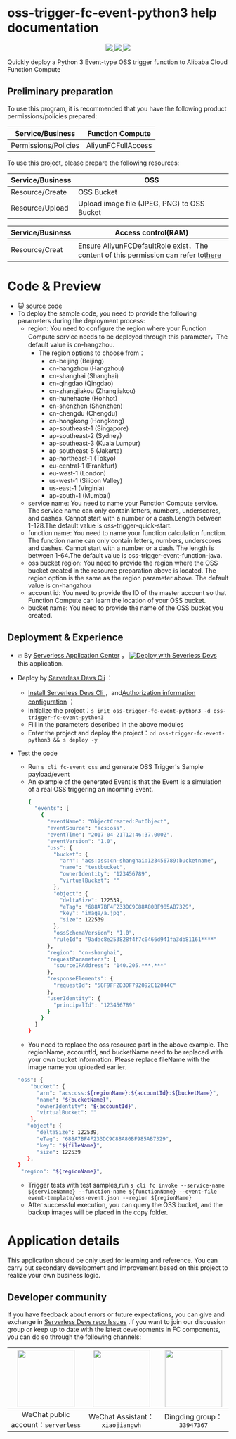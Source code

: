 # oss-trigger-fc-event-python3 help documentation

<p align="center" class="flex justify-center">
    <a href="https://www.serverless-devs.com" class="ml-1">
    <img src="http://editor.devsapp.cn/icon?package=oss-trigger-fc-event-python3&type=packageType">
  </a>
  <a href="http://www.devsapp.cn/details.html?name=oss-trigger-fc-event-python3" class="ml-1">
    <img src="http://editor.devsapp.cn/icon?package=oss-trigger-fc-event-python3&type=packageVersion">
  </a>
  <a href="http://www.devsapp.cn/details.html?name=oss-trigger-fc-event-python3" class="ml-1">
    <img src="http://editor.devsapp.cn/icon?package=oss-trigger-fc-event-python3&type=packageDownload">
  </a>
</p>

<description>

Quickly deploy a Python 3 Event-type OSS trigger function to Alibaba Cloud Function Compute

</description>


## Preliminary preparation
To use this program, it is recommended that you have the following product permissions/policies prepared:

| Service/Business | Function Compute   |
| --- |--------------------|
| Permissions/Policies | AliyunFCFullAccess |

To use this project, please prepare the following resources:

| Service/Business | OSS                                         |
|------------------|---------------------------------------------|
| Resource/Create  | OSS Bucket                                  |
| Resource/Upload  | Upload image file (JPEG, PNG) to OSS Bucket |

| Service/Business | Access control(RAM)                                                                                                                      |
| --- |------------------------------------------------------------------------------------------------------------------------------------------|
| Resource/Creat | Ensure AliyunFCDefaultRole exist，The content of this permission can refer to[there](https://help.aliyun.com/document_detail/181589.html) |


<codepre id="codepre">

# Code & Preview

- [ :smiley_cat: source code](https://github.com/devsapp/start-fc/blob/main/event-function/oss-trigger-fc-event-python3)
- To deploy the sample code, you need to provide the following parameters during the deployment process:
    - region: You need to configure the region where your Function Compute service needs to be deployed through this parameter，The default value is cn-hangzhou.
        - The region options to choose from：
            - cn-beijing (Beijing)
            - cn-hangzhou (Hangzhou)
            - cn-shanghai (Shanghai)
            - cn-qingdao (Qingdao)
            - cn-zhangjiakou (Zhangjiakou)
            - cn-huhehaote (Hohhot)
            - cn-shenzhen (Shenzhen)
            - cn-chengdu (Chengdu)
            - cn-hongkong (Hongkong)
            - ap-southeast-1 (Singapore)
            - ap-southeast-2 (Sydney)
            - ap-southeast-3 (Kuala Lumpur)
            - ap-southeast-5 (Jakarta)
            - ap-northeast-1 (Tokyo)
            - eu-central-1 (Frankfurt)
            - eu-west-1 (London)
            - us-west-1 (Silicon Valley)
            - us-east-1 (Virginia)
            - ap-south-1 (Mumbai)
    - service name: You need to name your Function Compute service. The service name can only contain letters, numbers, underscores, and dashes. Cannot start with a number or a dash.Length between 1-128.The default value is oss-trigger-quick-start.
    - function name: You need to name your function calculation function. The function name can only contain letters, numbers, underscores and dashes. Cannot start with a number or a dash. The length is between 1-64.The default value is oss-trigger-event-function-java.
    - oss bucket region:  You need to provide the region where the OSS bucket created in the resource preparation above is located. The region option is the same as the region parameter above. The default value is cn-hangzhou
    - account id: You need to provide the ID of the master account so that Function Compute can learn the location of your OSS bucket.
    - bucket name: You need to provide the name of the OSS bucket you created.

</codepre>

<deploy>

## Deployment & Experience

<appcenter>

-  :fire:  By [Serverless Application Center](https://fcnext.console.aliyun.com/applications/create?template=oss-trigger-fc-event-python3) ，
   [![Deploy with Severless Devs](https://img.alicdn.com/imgextra/i1/O1CN01w5RFbX1v45s8TIXPz_!!6000000006118-55-tps-95-28.svg)](https://fcnext.console.aliyun.com/applications/create?template=oss-trigger-fc-event-python3)  this application.

</appcenter>

- Deploy by [Serverless Devs Cli](https://www.serverless-devs.com/serverless-devs/install) ：
    - [Install Serverless Devs Cli ](https://www.serverless-devs.com/serverless-devs/install) ，and[Authorization information configuration](https://www.serverless-devs.com/fc/config) ；
    - Initialize the project：`s init oss-trigger-fc-event-python3 -d oss-trigger-fc-event-python3`
    - Fill in the parameters described in the above modules
    - Enter the project and deploy the project：`cd oss-trigger-fc-event-python3 && s deploy -y`

- Test the code
    - Run `s cli fc-event oss` and generate OSS Trigger's Sample payload/event
    - An example of the generated Event is that the Event is a simulation of a real OSS triggering an incoming Event.
      ```bash
      {
        "events": [
          {
            "eventName": "ObjectCreated:PutObject",
            "eventSource": "acs:oss",
            "eventTime": "2017-04-21T12:46:37.000Z",
            "eventVersion": "1.0",
            "oss": {
              "bucket": {
                "arn": "acs:oss:cn-shanghai:123456789:bucketname",
                "name": "testbucket",
                "ownerIdentity": "123456789",
                "virtualBucket": ""
              },
              "object": {
                "deltaSize": 122539,
                "eTag": "688A7BF4F233DC9C88A80BF985AB7329",
                "key": "image/a.jpg",
                "size": 122539
              },
              "ossSchemaVersion": "1.0",
              "ruleId": "9adac8e253828f4f7c0466d941fa3db81161****"
            },
            "region": "cn-shanghai",
            "requestParameters": {
              "sourceIPAddress": "140.205.***.***"
            },
            "responseElements": {
              "requestId": "58F9FF2D3DF792092E12044C"
            },
            "userIdentity": {
              "principalId": "123456789"
            }
          }
        ]
      }
      ```
    - You need to replace the oss resource part in the above example. The regionName, accountId, and bucketName need to be replaced with your own bucket information. Please replace fileName with the image name you uploaded earlier.
  ```bash
  "oss": {
      "bucket": {
        "arn": "acs:oss:${regionName}:${accountId}:${bucketName}",
        "name": "${bucketName}",
        "ownerIdentity": "${accountId}",
        "virtualBucket": ""
      },
     "object": {
        "deltaSize": 122539,
        "eTag": "688A7BF4F233DC9C88A80BF985AB7329",
        "key": "${fileName}",
        "size": 122539
     },
  }
   "region": "${regionName}",
  ```
    - Trigger tests with test samples,run `s cli fc invoke --service-name ${serviceNamme} --function-name ${functionName} --event-file event-template/oss-event.json --region ${regionName}`
    - After successful execution, you can query the OSS bucket, and the backup images will be placed in the copy folder.

</deploy>

<appdetail id="flushContent">

# Application details



This application should be only used for learning and reference. You can carry out secondary development and improvement based on this project to realize your own business logic.



</appdetail>

<devgroup>

## Developer community

If you have feedback about errors or future expectations, you can give and exchange in  [Serverless Devs repo Issues](https://github.com/serverless-devs/serverless-devs/issues) .If you want to join our discussion group or keep up to date with the latest developments in FC components, you can do so through the following channels:

<p align="center">

| <img src="https://serverless-article-picture.oss-cn-hangzhou.aliyuncs.com/1635407298906_20211028074819117230.png" width="130px" > | <img src="https://serverless-article-picture.oss-cn-hangzhou.aliyuncs.com/1635407044136_20211028074404326599.png" width="130px" > | <img src="https://serverless-article-picture.oss-cn-hangzhou.aliyuncs.com/1635407252200_20211028074732517533.png" width="130px" > |
|--- | --- | --- |
| <center>WeChat public account：`serverless`</center> | <center>WeChat Assistant：`xiaojiangwh`</center> | <center>Dingding group：`33947367`</center> | 

</p>

</devgroup>